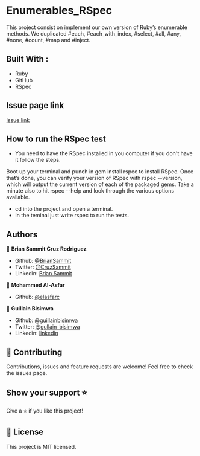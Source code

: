 # Enumerables_RSpec

This project consist on implement our own version of Ruby’s enumerable methods.
We duplicated #each, #each_with_index, #select, #all, #any, #none, #count, #map and #inject.

## Built With :

- Ruby
- GitHub
- RSpec

## Issue page link

[Issue link](https://github.com/BrianSammit/Enumerables_RSpec/issues)

## How to run the RSpec test

- You need to have the RSpec installed in you computer if you don't have it follow the steps.

Boot up your terminal and punch in gem install rspec to install RSpec. Once that’s done, you can verify your version of RSpec with rspec --version, which will output the current version of each of the packaged gems. Take a minute also to hit rspec --help and look through the various options available.

- cd into the project and open a terminal.
- In the teminal just write rspec to run the tests.

## Authors

👤 **Brian Sammit Cruz Rodriguez**

- Github: [@BrianSammit](https://github.com/BrianSammit)
- Twitter: [@CruzSammit](https://twitter.com/CruzSammit)
- Linkedin: [Brian Sammit](https://www.linkedin.com/in/brian-sammit-cruz-rodriguez-5877551a8/)

👤 **Mohammed Al-Asfar**

- Github: [@elasfarc](https://github.com/elasfarc)

👤 **Guillain Bisimwa**

- Github: [@guillainbisimwa](https://github.com/guillainbisimwa)
- Twitter: [@gullain_bisimwa](https://twitter.com/gullain_bisimwa)
- Linkedin: [linkedin](https://www.linkedin.com/in/guillain-bisimwa-8a8b7a7b/)

## 🤝 Contributing

Contributions, issues and feature requests are welcome!
Feel free to check the issues page.

## Show your support ⭐️

Give a ⭐️ if you like this project!

## 📝 License

This project is MIT licensed.

